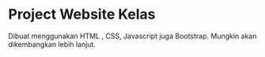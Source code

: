 <h1>Project Website Kelas</h1>

<p>Dibuat menggunakan HTML , CSS, Javascript juga Bootstrap. Mungkin akan dikembangkan lebih lanjut.</p>